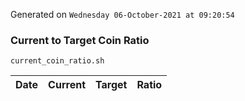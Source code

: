 Generated on `Wednesday 06-October-2021 at 09:20:54`

### Current to Target Coin Ratio
`current_coin_ratio.sh`

Date|Current|Target|Ratio
---|---|---|---
